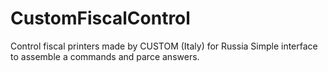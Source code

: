 # CustomFiscalControl
Control fiscal printers made by CUSTOM (Italy) for Russia
Simple interface to assemble a commands and parce answers.
